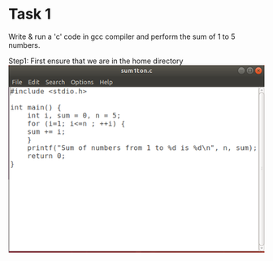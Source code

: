 # Task 1

Write & run a 'c' code in gcc compiler and perform the sum of 1 to 5 numbers.

   Step1: First ensure that we are in the home directory
   ![Home Directory](https://github.com/RohitP0311/asic-design-class/blob/main/C%20Program.png)

   
        
